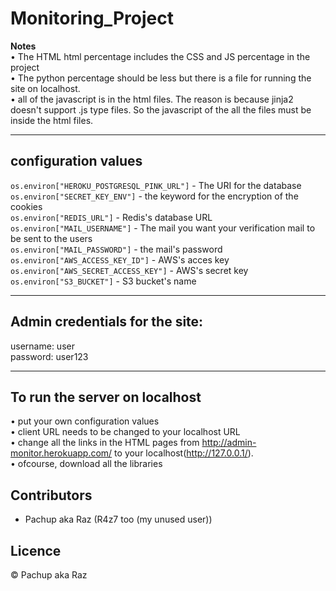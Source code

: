 ﻿# Monitoring_Project
**Notes**  
• The HTML html percentage includes the CSS and JS percentage in the project  
• The python percentage should be less but there is a file for running the site on localhost.  
• all of the javascript is in the html files. The reason is because jinja2 doesn't support .js type files. So the javascript of the all the files must be inside the html files.

---
## configuration values
`os.environ["HEROKU_POSTGRESQL_PINK_URL"]` - The URI for the database  
`os.environ["SECRET_KEY_ENV"]` - the keyword for the encryption of the cookies  
`os.environ["REDIS_URL"]` - Redis's database URL  
`os.environ["MAIL_USERNAME"]` - The mail you want your verification mail to be sent to the users  
`os.environ["MAIL_PASSWORD"]` - the mail's password  
`os.environ["AWS_ACCESS_KEY_ID"]` - AWS's acces key  
`os.environ["AWS_SECRET_ACCESS_KEY"]` - AWS's secret key  
`os.environ["S3_BUCKET"]` - S3 bucket's name  

---
## Admin credentials for the site: 
username: user  
password: user123  

---
## To run the server on localhost
• put your own configuration values  
• client URL needs to be changed to your localhost URL  
• change all the links in the HTML pages from http://admin-monitor.herokuapp.com/ to your localhost(http://127.0.0.1/).  
• ofcourse, download all the libraries

## Contributors

- Pachup aka Raz (R4z7 too (my unused user))

## Licence

© Pachup aka Raz
